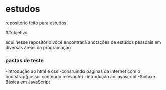 # estudos
repositório feito para estudos 

##objetivo

aqui nesse repositório você encontrará anotações de estudos pessoais em diversas áreas da programação

### pastas de teste

-introdução ao html e css
-consruindo paginas da internet com o bootstrap(possui conteudo relevante)
-introdução ao javascript
-Sintaxe Básica em JavaScript